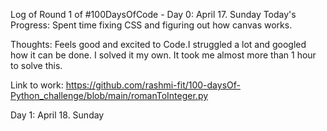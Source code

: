 Log of Round 1 of #100DaysOfCode - 
Day 0: April 17. Sunday
Today's Progress: Spent time fixing CSS and figuring out how canvas works.

Thoughts: Feels good and excited to Code.I struggled a lot and googled how it can be done. I solved it my own. It took me almost more than 1 hour to solve this.

Link to work: https://github.com/rashmi-fit/100-daysOf-Python_challenge/blob/main/romanToInteger.py

Day 1: April 18. Sunday
